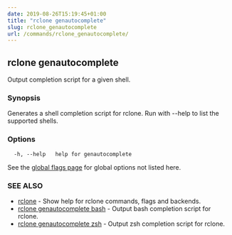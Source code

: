 ```yaml
---
date: 2019-08-26T15:19:45+01:00
title: "rclone genautocomplete"
slug: rclone_genautocomplete
url: /commands/rclone_genautocomplete/
---
```

## rclone genautocomplete

Output completion script for a given shell.

### Synopsis


Generates a shell completion script for rclone.
Run with --help to list the supported shells.


### Options

```
  -h, --help   help for genautocomplete
```

See the [global flags page](/flags/) for global options not listed here.

### SEE ALSO

* [rclone](/commands/rclone/)	 - Show help for rclone commands, flags and backends.
* [rclone genautocomplete bash](/commands/rclone_genautocomplete_bash/)	 - Output bash completion script for rclone.
* [rclone genautocomplete zsh](/commands/rclone_genautocomplete_zsh/)	 - Output zsh completion script for rclone.

